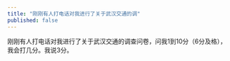 ```yaml
---
title: "刚刚有人打电话对我进行了关于武汉交通的调"
published: false
---
```

刚刚有人打电话对我进行了关于武汉交通的调查问卷，问我1到10分（6分及格），我会打几分。我说3分。